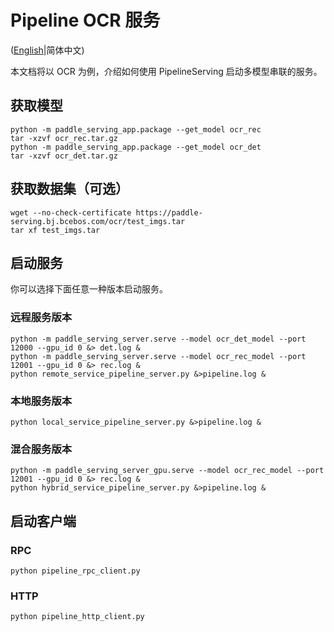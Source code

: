 # Pipeline OCR 服务

([English](./README.md)|简体中文)

本文档将以 OCR 为例，介绍如何使用 PipelineServing 启动多模型串联的服务。

## 获取模型
```
python -m paddle_serving_app.package --get_model ocr_rec
tar -xzvf ocr_rec.tar.gz
python -m paddle_serving_app.package --get_model ocr_det
tar -xzvf ocr_det.tar.gz
```
## 获取数据集（可选）
```
wget --no-check-certificate https://paddle-serving.bj.bcebos.com/ocr/test_imgs.tar
tar xf test_imgs.tar
```

## 启动服务

你可以选择下面任意一种版本启动服务。

### 远程服务版本
```
python -m paddle_serving_server.serve --model ocr_det_model --port 12000 --gpu_id 0 &> det.log &
python -m paddle_serving_server.serve --model ocr_rec_model --port 12001 --gpu_id 0 &> rec.log &
python remote_service_pipeline_server.py &>pipeline.log &
```

### 本地服务版本
```
python local_service_pipeline_server.py &>pipeline.log &
```

### 混合服务版本
```
python -m paddle_serving_server_gpu.serve --model ocr_rec_model --port 12001 --gpu_id 0 &> rec.log &
python hybrid_service_pipeline_server.py &>pipeline.log &
```

## 启动客户端

### RPC

```
python pipeline_rpc_client.py
```

### HTTP

```
python pipeline_http_client.py
```
